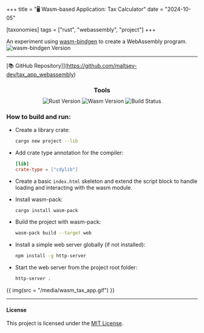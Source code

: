 +++
title = "🖥️ Wasm-based Application: Tax Calculator"
date = "2024-10-05"

[taxonomies]
tags = ["rust", "webassembly", "project"]
+++

An experiment using [wasm-bindgen](https://crates.io/crates/wasm-bindgen) to create a WebAssembly program.  
![wasm-bindgen Version](https://img.shields.io/badge/wasm_bingen-0.2.95%20-orange)

<!-- more -->
---

[📚 GitHub Repository]](https://github.com/maltsev-dev/tax_app_webassembly)

<h3 style="text-align:center; margin-bottom:8px;">Tools</h3>
<p align="center" style="margin:0; padding:0;">
  <img style="display:inline-block; vertical-align:middle;"
       src="https://img.shields.io/badge/rust-1.83.0%20-green" alt="Rust Version"/>
  <img style="display:inline-block; vertical-align:middle;"
       src="https://img.shields.io/badge/wasm_test-0.3%20-orange" alt="Wasm Version"/>
  <img style="display:inline-block; vertical-align:middle;"
       src="https://github.com/chemyl/tax_app_webassembly/actions/workflows/rust.yml/badge.svg" alt="Build Status"/>
</p>

### How to build and run:

* Create a library crate:

  ```bash
  cargo new project --lib
  ```
* Add crate type annotation for the compiler:

  ```toml
  [lib]
  crate-type = ["cdylib"]
  ```
* Create a basic `index.html` skeleton and extend the script block to handle loading and interacting with the wasm module.
* Install wasm-pack:

  ```bash
  cargo install wasm-pack
  ```
* Build the project with wasm-pack:

  ```bash
  wasm-pack build --target web
  ```
* Install a simple web server globally (if not installed):

  ```bash
  npm install -g http-server
  ```
* Start the web server from the project root folder:

  ```bash
  http-server .
  ```

{{ img(src = "/media/wasm_tax_app.gif") }}

---

#### **License**

This project is licensed under the [MIT License](https://github.com/maltsev-dev/tax_app_webassembly?tab=MIT-1-ov-file).